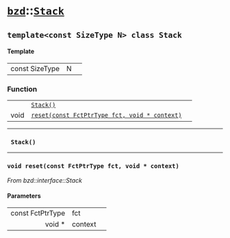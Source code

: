 # [`bzd`](../../index.md)::[`Stack`](../index.md)

## `template<const SizeType N> class Stack`

#### Template
||||
|---:|:---|:---|
|const SizeType|N||
### Function
||||
|---:|:---|:---|
||[`Stack()`](./index.md)||
|void|[`reset(const FctPtrType fct, void * context)`](./index.md)||
------
### ` Stack()`

------
### `void reset(const FctPtrType fct, void * context)`
*From bzd::interface::Stack*


#### Parameters
||||
|---:|:---|:---|
|const FctPtrType|fct||
|void *|context||
